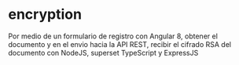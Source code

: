 # encryption
Por medio de un formulario de registro con Angular 8, obtener el documento y en el envio hacia la API REST, recibir el cifrado RSA del documento con NodeJS, superset TypeScript y ExpressJS
